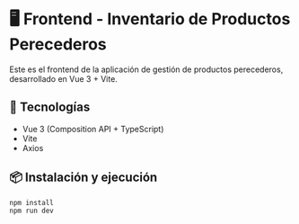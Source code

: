 # 🖥️ Frontend - Inventario de Productos Perecederos

Este es el frontend de la aplicación de gestión de productos perecederos, desarrollado en Vue 3 + Vite.

## 🚀 Tecnologías
- Vue 3 (Composition API + TypeScript)
- Vite
- Axios

## 📦 Instalación y ejecución

```bash
npm install
npm run dev
